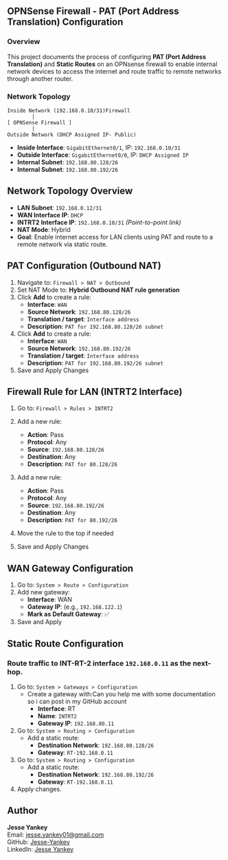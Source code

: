 ## OPNSense Firewall - PAT (Port Address Translation) Configuration

### Overview
This project documents the process of configuring **PAT (Port Address Translation)** and **Static Routes** on an OPNsense firewall to enable internal network devices to access the internet and route traffic to remote networks through another router.

### Network Topology

```
Inside Network (192.168.0.10/31)Firewall
        |
[ OPNSense Firewall ]
        |
Outside Network (DHCP Assigned IP- Public)
```

- **Inside Interface**: `GigabitEthernet0/1`, IP: `192.168.0.10/31`
- **Outside Interface**: `GigabitEthernet0/0`, IP: `DHCP Assigned IP`
- **Internal Subnet**: `192.168.80.128/26`
- **Internal Subnet**: `192.168.80.192/26`

## Network Topology Overview
- **LAN Subnet**: `192.168.0.12/31`
- **WAN Interface IP**: `DHCP`
- **INTRT2 Interface IP**: `192.168.0.10/31` *(Point-to-point link)*
- **NAT Mode**: Hybrid
- **Goal**: Enable internet access for LAN clients using PAT and route to a remote network via static route.

## PAT Configuration (Outbound NAT)
1. Navigate to: `Firewall > NAT > Outbound`
2. Set NAT Mode to: **Hybrid Outbound NAT rule generation**
3. Click **Add** to create a rule:
   - **Interface**: `WAN`
   - **Source Network**: `192.168.80.128/26`
   - **Translation / target**: `Interface address`
   - **Description**: `PAT for 192.168.80.128/26 subnet`
4. Click **Add** to create a rule:
   - **Interface**: `WAN`
   - **Source Network**: `192.168.80.192/26`
   - **Translation / target**: `Interface address`
   - **Description**: `PAT for 192.168.80.192/26 subnet`
5. Save and Apply Changes

## Firewall Rule for LAN (INTRT2 Interface)
1. Go to: `Firewall > Rules > INTRT2`
2. Add a new rule:
   - **Action**: Pass
   - **Protocol**: Any
   - **Source**: `192.168.80.128/26`
   - **Destination**: Any
   - **Description**: `PAT for 80.128/26`
3. Add a new rule:
   - **Action**: Pass
   - **Protocol**: Any
   - **Source**: `192.168.80.192/26`
   - **Destination**: Any
   - **Description**: `PAT for 80.192/26`

4. Move the rule to the top if needed
5. Save and Apply Changes

## WAN Gateway Configuration
1. Go to: `System > Route > Configuration`
2. Add new gateway:
   - **Interface**: WAN
   - **Gateway IP**: (e.g., `192.168.122.1`)
   - **Mark as Default Gateway**: ✅
3. Save and Apply

## Static Route Configuration

### Route traffic to INT-RT-2 interface `192.168.0.11` as the next-hop.
1. Go to: `System > Gateways > Configuration`
   - Create a gateway with:Can you help me with some documentation so i can post in my GitHub account
     - **Interface**: RT
     - **Name**: `INTRT2`
     - **Gateway IP**: `192.168.80.11`
2. Go to: `System > Routing > Configuration`
   - Add a static route:
     - **Destination Network**: `192.168.80.128/26`
     - **Gateway**: `RT-192.168.0.11`
3. Go to: `System > Routing > Configuration`
   - Add a static route:
     - **Destination Network**: `192.168.80.192/26`
     - **Gateway**: `RT-192.168.0.11`
4. Apply changes.

## Author
**Jesse Yankey**  
Email: [jesse.yankey01@gmail.com](mailto:jesse.yankey01@gmail.com)  
GitHub: [Jesse-Yankey](https://github.com/Jesse-Yankey)  
LinkedIn: [Jesse Yankey](https://www.linkedin.com/in/jesse-yankey)

```
